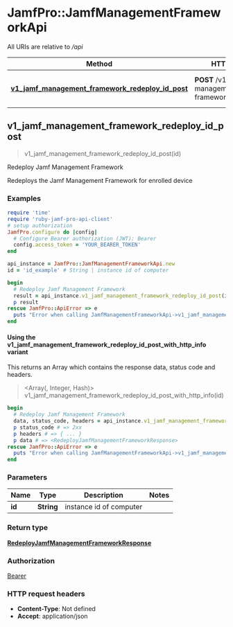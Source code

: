 # JamfPro::JamfManagementFrameworkApi

All URIs are relative to */api*

| Method | HTTP request | Description |
| ------ | ------------ | ----------- |
| [**v1_jamf_management_framework_redeploy_id_post**](JamfManagementFrameworkApi.md#v1_jamf_management_framework_redeploy_id_post) | **POST** /v1/jamf-management-framework/redeploy/{id} | Redeploy Jamf Management Framework  |


## v1_jamf_management_framework_redeploy_id_post

> <RedeployJamfManagementFrameworkResponse> v1_jamf_management_framework_redeploy_id_post(id)

Redeploy Jamf Management Framework 

Redeploys the Jamf Management Framework for enrolled device 

### Examples

```ruby
require 'time'
require 'ruby-jamf-pro-api-client'
# setup authorization
JamfPro.configure do |config|
  # Configure Bearer authorization (JWT): Bearer
  config.access_token = 'YOUR_BEARER_TOKEN'
end

api_instance = JamfPro::JamfManagementFrameworkApi.new
id = 'id_example' # String | instance id of computer

begin
  # Redeploy Jamf Management Framework 
  result = api_instance.v1_jamf_management_framework_redeploy_id_post(id)
  p result
rescue JamfPro::ApiError => e
  puts "Error when calling JamfManagementFrameworkApi->v1_jamf_management_framework_redeploy_id_post: #{e}"
end
```

#### Using the v1_jamf_management_framework_redeploy_id_post_with_http_info variant

This returns an Array which contains the response data, status code and headers.

> <Array(<RedeployJamfManagementFrameworkResponse>, Integer, Hash)> v1_jamf_management_framework_redeploy_id_post_with_http_info(id)

```ruby
begin
  # Redeploy Jamf Management Framework 
  data, status_code, headers = api_instance.v1_jamf_management_framework_redeploy_id_post_with_http_info(id)
  p status_code # => 2xx
  p headers # => { ... }
  p data # => <RedeployJamfManagementFrameworkResponse>
rescue JamfPro::ApiError => e
  puts "Error when calling JamfManagementFrameworkApi->v1_jamf_management_framework_redeploy_id_post_with_http_info: #{e}"
end
```

### Parameters

| Name | Type | Description | Notes |
| ---- | ---- | ----------- | ----- |
| **id** | **String** | instance id of computer |  |

### Return type

[**RedeployJamfManagementFrameworkResponse**](RedeployJamfManagementFrameworkResponse.md)

### Authorization

[Bearer](../README.md#Bearer)

### HTTP request headers

- **Content-Type**: Not defined
- **Accept**: application/json

